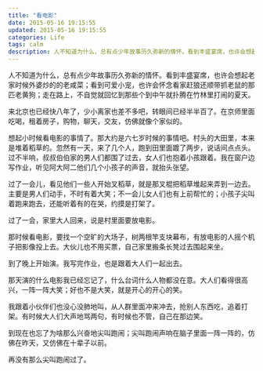 ```yaml
---
title: "看电影"
date: 2015-05-16 19:15:55
updated: 2015-05-16 19:15:55
categories: Life
tags: calm
description: 人不知道为什么，总有点少年故事历久弥新的情怀。看到丰盛宴席，也许会想起老家时候外婆炒的的老咸菜；看到可爱小宠，也许会怀念看家赶狼还顺带抓老鼠的那匹老黄狗；走在路上，不自觉就回忆到那些个到中午就扑腾在竹林里打闹的夏天。 来北京也已经快八年了，少小离家也差不多吧，转眼间已经半半百了。在京师里面吃喝，租着房子，购物，聊天，交友，仿佛就像个家似的。
---
```


人不知道为什么，总有点少年故事历久弥新的情怀。看到丰盛宴席，也许会想起老家时候外婆炒的的老咸菜；看到可爱小宠，也许会怀念看家赶狼还顺带抓老鼠的那匹老黄狗；走在路上，不自觉就回忆到那些个到中午就扑腾在竹林里打闹的夏天。

来北京也已经快八年了，少小离家也差不多吧，转眼间已经半半百了。在京师里面吃喝，租着房子，购物，聊天，交友，仿佛就像个家似的。

想起小时候看电影的事情了。那大约是六七岁时候的事情吧。村头的大田里，本来是堆着稻草的。忽然有一天，来了几个人，跑到田里面踱了两步，说话间点点头。过不半响，叔叔伯伯家的男人们都围了过去，女人们也抱着小孩跟着。我在窗户边写作业，听见阿大阿二他们几个小孩子的声音，就抬头张望。

过了一会儿，看见他们一些人开始叉稻草，就是那叉棍把稻草堆起来弄到一边去。主要是男人们动手，不时有着大笑；不一会儿女人们也有上前帮忙的；小孩子尖叫着跑来跑去，还能听着有的在哭，约摸是打架了。

过了一会，家里大人回来，说是村里面要放电影。

那时候看电影，要找一个空旷的大场子，树两根竿支块幕布，有放电影的人摇个机子把影像投上去。大伙儿也不用买票，自己家里搬条长凳过去围起来坐。

到了晚上开始演。我写完作业，也是跟着大人们一起出去。

那天演的什么电影我已经忘记了，什么台词什么人物都没在意。大人们看得很高兴，一阵一阵大笑；好也不是大笑，就是开心的开心的笑。

我跟着小伙伴们也没心没肺地叫，从人群里面冲来冲去，抢别人东西吃，追着打架。有时候大人们大声地骂两句，有时候也不管，自己在那边笑。

到现在也忘了为啥那么兴奋地尖叫跑闹；尖叫跑闹声响在脑子里面一阵一阵的，仿佛在昨天，又仿佛在十辈子以前。

再没有那么尖叫跑闹过了。
